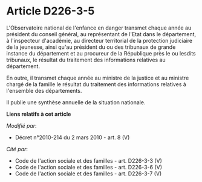 # Article D226-3-5

L'Observatoire national de l'enfance en danger transmet chaque année au président du conseil général, au représentant de
l'Etat dans le département, à l'inspecteur d'académie, au        directeur territorial de la protection judiciaire de la
jeunesse, ainsi qu'au président du ou des tribunaux de grande instance du département et au procureur de la République près
le ou lesdits tribunaux, le résultat du traitement des informations relatives au département. 

En outre, il transmet chaque année au ministre de la justice et au ministre chargé de la famille le résultat du traitement
des informations relatives à l'ensemble des départements. 

Il publie une synthèse annuelle de la situation nationale.

**Liens relatifs à cet article**

_Modifié par_:

  - Décret n°2010-214 du 2 mars 2010 - art. 8 (V)

_Cité par_:

  - Code de l'action sociale et des familles - art. D226-3-3 (V)
  - Code de l'action sociale et des familles - art. D226-3-6 (V)
  - Code de l'action sociale et des familles - art. D226-3-7 (V)
